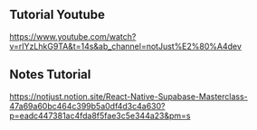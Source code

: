 ## Tutorial Youtube

https://www.youtube.com/watch?v=rIYzLhkG9TA&t=14s&ab_channel=notJust%E2%80%A4dev

## Notes Tutorial

https://notjust.notion.site/React-Native-Supabase-Masterclass-47a69a60bc464c399b5a0df4d3c4a630?p=eadc447381ac4fda8f5fae3c5e344a23&pm=s
